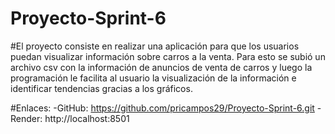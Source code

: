 # Proyecto-Sprint-6
#El proyecto consiste en realizar una aplicación para que los usuarios puedan visualizar información sobre carros a la venta. Para esto se subió un archivo csv con la información de anuncios de venta de carros y luego la programación le facilita al usuario la visualización de la información e identificar tendencias gracias a los gráficos.

#Enlaces:
-GitHub: https://github.com/pricampos29/Proyecto-Sprint-6.git
-Render: http://localhost:8501